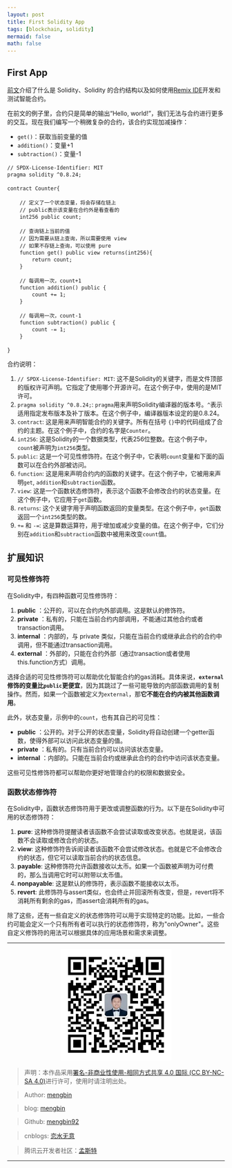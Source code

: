 ```yaml
---
layout: post
title: First Solidity App
tags: [blockchain, solidity]
mermaid: false
math: false
---  
```


## First App

[前文](https://mengbin.top/2024-05-16-solidity00/)介绍了什么是 Solidity、Solidity 的合约结构以及如何使用[Remix IDE](https://remix.ethereum.org/)开发和测试智能合约。  

在前文的例子里，合约只是简单的输出“Hello, world!”，我们无法与合约进行更多的交互。现在我们编写一个稍微复杂的合约，该合约实现加减操作： 

- `get()`：获取当前变量的值
- `addition()`：变量+1
- `subtraction()`：变量-1

```solidity
// SPDX-License-Identifier: MIT
pragma solidity ^0.8.24;

contract Counter{

    // 定义了一个状态变量，将会存储在链上
    // public表示该变量在合约外是看查看的
    int256 public count;

    // 查询链上当前的值
    // 因为需要从链上查询，所以需要使用 view
    // 如果不存链上查询，可以使用 pure 
    function get() public view returns(int256){
        return count;
    }

    // 每调用一次，count+1
    function addition() public {
        count += 1;         
    }

    // 每调用一次，count-1
    function subtraction() public {
        count -= 1;        
    }

}
```  

合约说明：  

1. `// SPDX-License-Identifier: MIT`: 这不是Solidity的关键字，而是文件顶部的版权许可声明。它指定了使用哪个开源许可。在这个例子中，使用的是MIT许可。
2. `pragma solidity ^0.8.24;`: `pragma`用来声明Solidity编译器的版本号。`^`表示适用指定发布版本及补丁版本。在这个例子中，编译器版本设定的是0.8.24。
3.  `contract`: 这是用来声明智能合约的关键字。所有在括号 `{}`中的代码组成了合约的主题。在这个例子中，合约的名字是`Counter`。
4.  `int256`: 这是Solidity的一个数据类型，代表256位整数。在这个例子中，`count`被声明为`int256`类型。
5. `public`: 这是一个可见性修饰符。在这个例子中，它表明`count`变量和下面的函数可以在合约外部被访问。
6. `function`: 这是用来声明合约内的函数的关键字。在这个例子中，它被用来声明`get`, `addition`和`subtraction`函数。
7. `view`: 这是一个函数状态修饰符，表示这个函数不会修改合约的状态变量。在这个例子中，它应用于`get`函数。
8. `returns`: 这个关键字用于声明函数返回的变量类型。在这个例子中，`get`函数返回一个`int256`类型的数。
9. `+=` 和 `-=`: 这是算数运算符，用于增加或减少变量的值。在这个例子中，它们分别在`addition`和`subtraction`函数中被用来改变`count`值。

## 扩展知识  

### 可见性修饰符

在Solidity中，有四种函数可见性修饰符：

1. **public** ：公开的，可以在合约内外部调用。这是默认的修饰符。
2. **private** ：私有的，只能在当前合约内部调用，不能通过其他合约或者transaction调用。
3. **internal** ：内部的，与 private 类似，只能在当前合约或继承此合约的合约中调用，但不能通过transaction调用。
4. **external** ：外部的，只能在合约外部（通过transaction或者使用this.function方式）调用。

选择合适的可见性修饰符可以帮助优化智能合约的gas消耗。具体来说，**`external`修饰的变量比`public`更便宜**，因为其跳过了一些可能导致的内部函数调用的复制操作。然而，如果一个函数被定义为`external`，那**它不能在合约内被其他函数调用**。

此外，状态变量，示例中的`count`，也有其自己的可见性：

- **public** ：公开的。对于公开的状态变量，Solidity将自动创建一个getter函数，使得外部可以访问此状态变量的值。
- **private** ：私有的。只有当前合约可以访问该状态变量。
- **internal** ：内部的。只能在当前合约或继承此合约的合约中访问该状态变量。

这些可见性修饰符都可以帮助你更好地管理合约的权限和数据安全。  

### 函数状态修饰符  

在Solidity中，函数状态修饰符用于更改或调整函数的行为。以下是在Solidity中可用的状态修饰符：

1. **pure**: 这种修饰符提醒读者该函数不会尝试读取或改变状态。也就是说，该函数不会读取或修改合约的状态。
2. **view**: 这种修饰符告诉阅读者该函数不会尝试修改状态。也就是它不会修改合约的状态，但它可以读取当前合约的状态信息。
3. **payable**: 这种修饰符允许函数接收以太币。如果一个函数被声明为可付费的，那么当调用它时可以附带以太币值。
4. **nonpayable**: 这是默认的修饰符，表示函数不能接收以太币。
5. **revert**: 此修饰符与assert类似，也会终止并回滚所有改变，但是，revert将不消耗所有剩余的gas，而assert会消耗所有的gas。

除了这些，还有一些自定义的状态修饰符可以用于实现特定的功能。比如，一些合约可能会定义一个只有所有者可以执行的状态修饰符，称为"onlyOwner"。这些自定义修饰符的用法可以根据具体的应用场景和需求来调整。  

---

<div align="center">
  <img src="../img/qrcode_wechat.jpg" alt="孟斯特">
</div>

> 声明：本作品采用[署名-非商业性使用-相同方式共享 4.0 国际 (CC BY-NC-SA 4.0)](https://creativecommons.org/licenses/by-nc-sa/4.0/deed.zh)进行许可，使用时请注明出处。  

> Author: [mengbin](mengbin1992@outlook.com)  

> blog: [mengbin](https://mengbin.top)  

> Github: [mengbin92](https://mengbin92.github.io/)  

> cnblogs: [恋水无意](https://www.cnblogs.com/lianshuiwuyi/)  

> 腾讯云开发者社区：[孟斯特](https://cloud.tencent.com/developer/user/6649301)  

---
